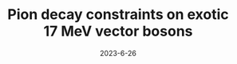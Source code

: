 ---
title: 'Pion decay constraints on exotic 17 MeV vector bosons'
pub_number: 5
authors:  Matheus Hostert,  Maxim Pospelov
collection: publication
permalink: /publication/2023-6-26-Piondecayconstraintsonexotic17MeVvectorbosons
date: 2023-6-26
venue: Phys.Rev.D 
paperurl: 'https://arxiv.org/abs/2306.15077'
citation_notitle: 'Matheus Hostert, Maxim Pospelov, Phys.Rev.D 108 (2023) 5 055011'
citation: 'Pion decay constraints on exotic 17 MeV vector bosons, Matheus Hostert, Maxim Pospelov, Phys.Rev.D 108 (2023) 5 055011'
eprint: '2306.15077'

---